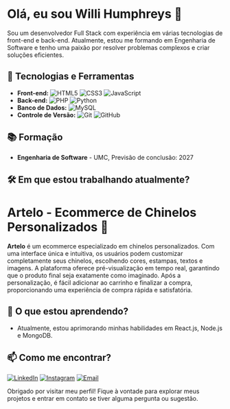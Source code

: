 # Olá, eu sou Willi Humphreys 👋

Sou um desenvolvedor Full Stack com experiência em várias tecnologias de front-end e back-end. Atualmente, estou me formando em Engenharia de Software e tenho uma paixão por resolver problemas complexos e criar soluções eficientes.

## 🚀 Tecnologias e Ferramentas

- **Front-end:**
![HTML5](https://img.shields.io/badge/HTML5-E34F26?style=for-the-badge&logo=html5&logoColor=white)
![CSS3](https://img.shields.io/badge/CSS3-1572B6?style=for-the-badge&logo=css3&logoColor=white)
![JavaScript](https://img.shields.io/badge/JavaScript-F7DF1E?style=for-the-badge&logo=javascript&logoColor=black)
- **Back-end:**
![PHP](https://img.shields.io/badge/PHP-777BB4?style=for-the-badge&logo=php&logoColor=white)
![Python](https://img.shields.io/badge/Python-3776AB?style=for-the-badge&logo=python&logoColor=white)
- **Banco de Dados:**
![MySQL](https://img.shields.io/badge/MySQL-4479A1?style=for-the-badge&logo=mysql&logoColor=white)
- **Controle de Versão:**
![Git](https://img.shields.io/badge/Git-F05032?style=for-the-badge&logo=git&logoColor=white)
![GitHub](https://img.shields.io/badge/GitHub-181717?style=for-the-badge&logo=github&logoColor=white)

## 📚 Formação

- **Engenharia de Software** - UMC, Previsão de conclusão: 2027

## 🛠️ Em que estou trabalhando atualmente?

# Artelo - Ecommerce de Chinelos Personalizados 🌟

**Artelo** é um ecommerce especializado em chinelos personalizados. Com uma interface única e intuitiva, os usuários podem customizar completamente seus chinelos, escolhendo cores, estampas, textos e imagens. A plataforma oferece pré-visualização em tempo real, garantindo que o produto final seja exatamente como imaginado. Após a personalização, é fácil adicionar ao carrinho e finalizar a compra, proporcionando uma experiência de compra rápida e satisfatória.


## 🌱 O que estou aprendendo?

- Atualmente, estou aprimorando minhas habilidades em React.js, Node.js e MongoDB.

## 📫 Como me encontrar?

[![LinkedIn](https://img.shields.io/badge/LinkedIn-0A66C2?style=for-the-badge&logo=linkedin&logoColor=white)]([https://www.linkedin.com/in/seu-perfil](https://www.linkedin.com/in/willi-humphreys-78a359294/))
[![Instagram](https://img.shields.io/badge/Instagram-E4405F?style=for-the-badge&logo=instagram&logoColor=white)]([https://www.instagram.com/seu-perfil](https://www.instagram.com/willi_humphreys?utm_source=ig_web_button_share_sheet&igsh=ZDNlZDc0MzIxNw==))
[![Email](https://img.shields.io/badge/Email-D14836?style=for-the-badge&logo=gmail&logoColor=white)](mailto:willighn469@gmail.com)

Obrigado por visitar meu perfil! Fique à vontade para explorar meus projetos e entrar em contato se tiver alguma pergunta ou sugestão.
